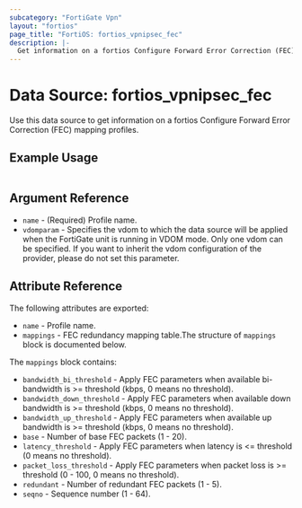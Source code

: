 ```yaml
---
subcategory: "FortiGate Vpn"
layout: "fortios"
page_title: "FortiOS: fortios_vpnipsec_fec"
description: |-
  Get information on a fortios Configure Forward Error Correction (FEC) mapping profiles.
---
```


# Data Source: fortios_vpnipsec_fec
Use this data source to get information on a fortios Configure Forward Error Correction (FEC) mapping profiles.


## Example Usage

```hcl

```

## Argument Reference

* `name` - (Required) Profile name.
* `vdomparam` - Specifies the vdom to which the data source will be applied when the FortiGate unit is running in VDOM mode. Only one vdom can be specified. If you want to inherit the vdom configuration of the provider, please do not set this parameter.

## Attribute Reference

The following attributes are exported:

* `name` - Profile name.
* `mappings` - FEC redundancy mapping table.The structure of `mappings` block is documented below.

The `mappings` block contains:

* `bandwidth_bi_threshold` - Apply FEC parameters when available bi-bandwidth is >= threshold (kbps, 0 means no threshold).
* `bandwidth_down_threshold` - Apply FEC parameters when available down bandwidth is >= threshold (kbps, 0 means no threshold).
* `bandwidth_up_threshold` - Apply FEC parameters when available up bandwidth is >= threshold (kbps, 0 means no threshold).
* `base` - Number of base FEC packets (1 - 20).
* `latency_threshold` - Apply FEC parameters when latency is <= threshold (0 means no threshold).
* `packet_loss_threshold` - Apply FEC parameters when packet loss is >= threshold (0 - 100, 0 means no threshold).
* `redundant` - Number of redundant FEC packets (1 - 5).
* `seqno` - Sequence number (1 - 64).
